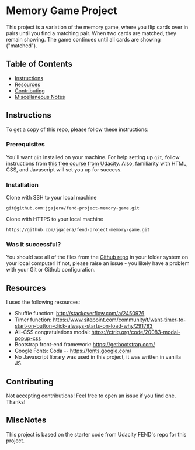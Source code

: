 # Memory Game Project
This project is a variation of the memory game, where you flip cards over in pairs until you find a matching pair. When two cards are matched, they remain showing. The game continues until all cards are showing ("matched").

## Table of Contents

* [Instructions](#instructions)
* [Resources](#resources)
* [Contributing](#contributing)
* [Miscellaneous Notes](#miscnotes)

## Instructions
To get a copy of this repo, please follow these instructions:
### Prerequisites
You'll want `git` installed on your machine. For help setting up `git`, follow instructions from [this free course from Udacity](https://www.udacity.com/course/version-control-with-git--ud123). Also, familiarity with HTML, CSS, and Javascript will set you up for success.
### Installation
Clone with SSH to your local machine
```
git@github.com:jgajera/fend-project-memory-game.git
```
Clone with HTTPS to your local machine
```
https://github.com/jgajera/fend-project-memory-game.git
```
### Was it successful?
You should see all of the files from the [Github repo](https://github.com/jgajera/fend-project-memory-game) in your folder system on your local computer! If not, please raise an issue - you likely have a problem with your Git or Github configuration.

## Resources
I used the following resources:
- Shuffle function: http://stackoverflow.com/a/2450976
- Timer function: https://www.sitepoint.com/community/t/want-timer-to-start-on-button-click-always-starts-on-load-why/291783
- All-CSS congratulations modal: https://ctrlq.org/code/20083-modal-popup-css
- Bootstrap front-end framework: https://getbootstrap.com/
- Google Fonts: Coda -- https://fonts.google.com/
- No Javascript library was used in this project, it was written in vanilla JS.

## Contributing
Not accepting contributions! Feel free to open an issue if you find one. Thanks!

## MiscNotes
This project is based on the starter code from Udacity FEND's repo for this project.